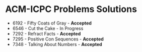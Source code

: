 # ACM-ICPC Problems Solutions

- 6192 - Fifty Coats of Gray - **Accepted**
- 6546 - Cut the Cake - In Progress
- 7292 - Refract Facts - **Accepted**
- 7295 - Positive Con Sequences - **Accepted**
- 7348 - Talking About Numbers - **Accepted**
